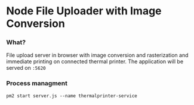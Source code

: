 # Node File Uploader with Image Conversion


### What?
File upload server in browser with image conversion and rasterization and immediate printing on connected thermal printer.
The application will be served on `:5620`


### Process managment
`pm2 start server.js --name thermalprinter-service`
